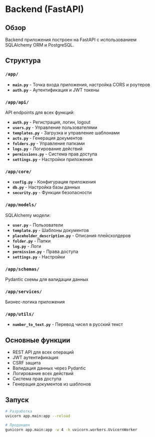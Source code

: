 # Backend (FastAPI)

## Обзор
Backend приложения построен на FastAPI с использованием SQLAlchemy ORM и PostgreSQL.

## Структура

### `/app/`
- **`main.py`** - Точка входа приложения, настройка CORS и роутеров
- **`auth.py`** - Аутентификация и JWT токены

### `/app/api/`
API endpoints для всех функций:
- **`auth.py`** - Регистрация, логин, logout
- **`users.py`** - Управление пользователями
- **`templates.py`** - Загрузка и управление шаблонами
- **`acts.py`** - Генерация документов
- **`folders.py`** - Управление папками
- **`logs.py`** - Логирование действий
- **`permissions.py`** - Система прав доступа
- **`settings.py`** - Настройки приложения

### `/app/core/`
- **`config.py`** - Конфигурация приложения
- **`db.py`** - Настройка базы данных
- **`security.py`** - Функции безопасности

### `/app/models/`
SQLAlchemy модели:
- **`user.py`** - Пользователи
- **`template.py`** - Шаблоны документов
- **`placeholder_description.py`** - Описания плейсхолдеров
- **`folder.py`** - Папки
- **`log.py`** - Логи
- **`permission.py`** - Права доступа
- **`settings.py`** - Настройки

### `/app/schemas/`
Pydantic схемы для валидации данных

### `/app/services/`
Бизнес-логика приложения

### `/app/utils/`
- **`number_to_text.py`** - Перевод чисел в русский текст

## Основные функции
- REST API для всех операций
- JWT аутентификация
- CSRF защита
- Валидация данных через Pydantic
- Логирование всех действий
- Система прав доступа
- Генерация документов из шаблонов

## Запуск
```bash
# Разработка
uvicorn app.main:app --reload

# Продакшен
gunicorn app.main:app -w 4 -k uvicorn.workers.UvicornWorker
``` 